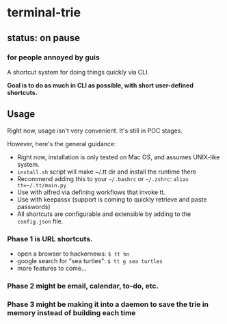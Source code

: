 # terminal-trie

## status: on pause

### for people annoyed by guis

A shortcut system for doing things quickly via CLI.

__Goal is to do as much in CLI as possible, with short user-defined shortcuts.__

## Usage

Right now, usage isn't very convenient. It's still in POC stages.

However, here's the general guidance:

- Right now, installation is only tested on Mac OS, and assumes UNIX-like system.
- `install.sh` script will make ~/.tt dir and install the runtime there
- Recommend adding this to your `~/.bashrc` or `~/.zshrc`: `alias tt=~/.tt/main.py`
- Use with alfred via defining workflows that invoke tt.
- Use with keepassx (support is coming to quickly retrieve and paste passwords)
- All shortcuts are configurable and extensible by adding to the `config.json` file.

### Phase 1 is URL shortcuts.

- open a browser to hackernews: `$ tt hn`
- google search for "sea turtles": `$ tt g sea turtles`
- more features to come...

### Phase 2 might be email, calendar, to-do, etc.


### Phase 3 might be making it into a daemon to save the trie in memory instead of building each time
